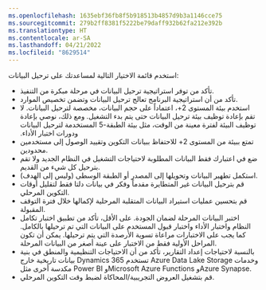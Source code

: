 ```yaml
---
ms.openlocfilehash: 1635ebf36fb8f5b918513b4857d9b3a1146cce75
ms.sourcegitcommit: 279b2ff8381f5222be79daff932b62fa212e392b
ms.translationtype: HT
ms.contentlocale: ar-SA
ms.lasthandoff: 04/21/2022
ms.locfileid: "8629514"
---
```

استخدم قائمة الاختيار التالية لمساعدتك على ترحيل البيانات:
- تأكد من توفر استراتيجية ترحيل البيانات في مرحلة مبكرة من التنفيذ.
- تأكد من أن استراتيجية البرنامج تعالج ترحيل البيانات وتضمن تخصيص الموارد.
- استخدم بيئة ‏‫المستوى 2+، اعتماداً على حجم البيانات، مخصصة لترحيل البيانات. لا تقم بإعادة توظيف بيئة ترحيل البيانات حتى يتم بدء التشغيل. ومع ذلك، نوصي بإعادة توظيف البيئة لفترة معينة من الوقت، مثل بيئة الطبقة-5 المستخدمة لترحيل البيانات ودورات اختبار الأداء.
- تمتع ببيئة من المستوى 2+ للاحتفاظ ببيانات التكوين وتقييد الوصول إلى مستخدمين محدودين.
- ضع في اعتبارك فقط البيانات المطلوبة لاحتياجات التشغيل في النظام الجديد ولا تقم بترحيل كل شيء من القديم.
- استكمل تطهير البيانات وتحويلها إلى المصدر أو الطبقة الوسطى (وليس إلى الهدف).
- قم بترحيل البيانات غير المتطايرة مقدماً وفكر في بيانات دلتا فقط لتقليل أوقات التكوين المرحلي.
- قم بتحسين عمليات استيراد البيانات المتقلبة المرحلية لإكمالها خلال فترة التوقف المقبولة.
- اختبر البيانات المرحلة لضمان الجودة. على الأقل، تأكد من تطبيق اختبار تكامل النظام واختبار الأداء واختبار قبول المستخدم على البيانات التي تم ترحيلها بالكامل. كما يجب على الاختبارات مراعاة تسوية الأرصدة التي يتم ترحيلها. يمكن أن تكون المراحل الأولية فقط من الاختبار على عينة أصغر من البيانات المرحلة. 
- بالنسبة لاحتياجات إعداد التقارير، تأكد من أن الاحتياجات التنظيمية والمنطق في بنية بيانات تاريخية خارج Dynamics 365 تستخدم Azure Data Lake Storage وخدمات مكدسة أخرى مثل Power BI وMicrosoft Azure ‏Functions وAzure Synapse.
- قم بتشغيل العروض التجريبية/المحاكاة لضبط وقت التكوين المرحلي.
